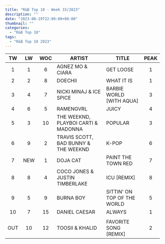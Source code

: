 ```yaml
---
title: "R&B Top 10 - Week 33/2023"
description: ""
date: "2023-08-19T22:00:00+08:00"
thumbnail: ""
categories:
  - "R&B Top 10"
tags:
  - "R&B Top 10 2023"
---
```

<!--more-->
|TW|LW|WOC|ARTIST|TITLE|PEAK|
|:---:|:---:|:---:|---|---|:---:|
|1|1|6|AGNEZ MO & CIARA|GET LOOSE|1|
|2|2|8|DOECHII|WHAT IT IS|1|
|3|4|7|NICKI MINAJ & ICE SPICE|BARBIE WORLD [WITH AQUA]|3|
|4|6|5|RAMENGVRL|JUICY|4|
|5|3|10|THE WEEKND, PLAYBOI CARTI & MADONNA|POPULAR|3|
|6|9|2|TRAVIS SCOTT, BAD BUNNY & THE WEEKND|K-POP|6|
|7|NEW|1|DOJA CAT|PAINT THE TOWN RED|7|
|8|8|4|COCO JONES & JUSTIN TIMBERLAKE|ICU [REMIX]|8|
|9|5|9|BURNA BOY|SITTIN' ON TOP OF THE WORLD|5|
|10|7|15|DANIEL CAESAR|ALWAYS|1|
| | | | | | |
|OUT|10|12|TOOSII & KHALID|FAVORITE SONG [REMIX]|2|
